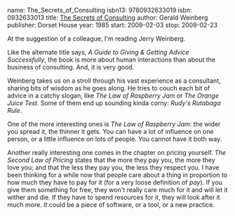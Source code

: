 name: The_Secrets_of_Consulting
isbn13: 9780932633019
isbn: 0932633013
title: [The Secrets of Consulting](http://amzn.com/0932633013)
author: Gerald Weinberg
publisher: Dorset House
year: 1985
start: 2009-02-03
stop: 2009-02-23

At the suggestion of a colleague, I'm reading Jerry Weinberg.

Like the alternate title says,
_A Guide to Giving &amp; Getting Advice Successfully_, the book is more about
human interactions than about the business of consulting.  And, it is very good.

Weinberg takes us on a stroll through his vast experience as a consultant,
sharing bits of wisdom as he goes along.  He tries to couch each bit of advice
in a catchy slogan, like _The Law of Raspberry Jam_ or _The Orange Juice Test_.
Some of them end up sounding kinda corny: _Rudy's Rutabaga Rule_.

One of the more interesting ones is _The Law of Raspberry Jam_: the wider you
spread it, the thinner it gets.  You can have a lot of influence on one person,
or a little influence on lots of people.  You cannot have it both way.

Another really interesting one comes in the chapter on pricing yourself.
_The Second Law of Pricing_ states that the more they pay you, the more they
love you; and that the less they pay you, the less they respect you.  I have
been thinking for a while now that people care about a thing in proportion to
how much they have to pay for it (for a very loose definition of _pay_).  If you
give them something for free, they won't really care much for it and will let
it wither and die.  If they have to spend resources for it, they will look
after it much more.  _It_ could be a piece of software, or a tool, or a new
practice.
